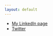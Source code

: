 ```yaml
---
layout: default
---
```


* [My LinkedIn page](https://www.linkedin.com/in/joshuascott)
* [Twitter](https://twitter.com/joshuascott94)
